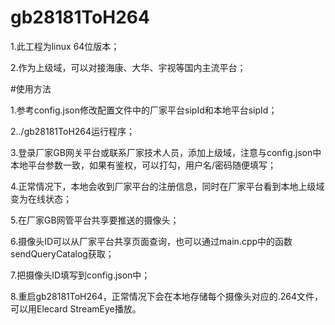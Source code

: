 # gb28181ToH264

1.此工程为linux 64位版本；

2.作为上级域，可以对接海康、大华、宇视等国内主流平台；


#使用方法

1.参考config.json修改配置文件中的厂家平台sipId和本地平台sipId；

2../gb28181ToH264运行程序；

3.登录厂家GB网关平台或联系厂家技术人员，添加上级域，注意与config.json中本地平台参数一致，如果有鉴权，可以打勾，用户名/密码随便填写；

4.正常情况下，本地会收到厂家平台的注册信息，同时在厂家平台看到本地上级域变为在线状态；

5.在厂家GB网管平台共享要推送的摄像头；

6.摄像头ID可以从厂家平台共享页面查询，也可以通过main.cpp中的函数sendQueryCatalog获取；

7.把摄像头ID填写到config.json中；

8.重启gb28181ToH264，正常情况下会在本地存储每个摄像头对应的.264文件，可以用Elecard StreamEye播放。



